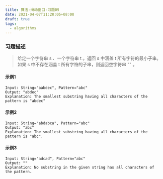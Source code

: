 ```yaml
---
title: 算法-滑动窗口-习题09
date: 2021-04-07T11:20:05+08:00
draft: true
tags:
  - algorithms
---
```

### 习题描述
> 给定一个字符串 s 、一个字符串 t 。返回 s 中涵盖 t 所有字符的最小子串。如果 s 中不存在涵盖 t 所有字符的子串，则返回空字符串 "" 。

#### 示例1
```
Input: String="aabdec", Pattern="abc"
Output: "abdec"
Explanation: The smallest substring having all characters of the pattern is "abdec"
```
#### 示例2
```
Input: String="abdabca", Pattern="abc"
Output: "abc"
Explanation: The smallest substring having all characters of the pattern is "abc".
```
#### 示例3
```
Input: String="adcad", Pattern="abc"
Output: ""
Explanation: No substring in the given string has all characters of the pattern.
```
